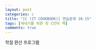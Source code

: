 ```yaml
---
layout: post
categories: c
title: "[C (IT COOKBOOK)] 연습문제 10-15"
tags: [새내기를 위한 첫 C언어 책]
comments: true
---
```


학점 환산 프로그램

<script src="https://gist.github.com/Junhyeon2/3dc5346052ba1bebd94d4b6add5effdf.js"></script>
